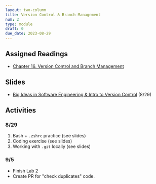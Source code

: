 ```yaml
---
layout: two-column
title: Version Control & Branch Management
num: 2
type: module
draft: 0
due_date: 2023-08-29
---
```


## Assigned Readings
* <a href="https://abseil.io/resources/swe-book/html/ch16.html" target="_blank">Chapter 16. Version Control and Branch Management</a>


## Slides
* <a href="https://docs.google.com/presentation/d/1U-aDFuJ2hTWsYJ8MC0YMaMC934uSisVpqVlR77IIua0/edit?usp=sharing" target="_blank">Big Ideas in Software Engineering & Intro to Version Control</a> (8/29)
<!-- * <a href="https://docs.google.com/presentation/d/1J1B26cenXIK7uhuX1MBr3KT1_GLrRfgKdsFmsHRF978/edit?usp=sharing" target="_blank">Version Control Continued</a> (9/5) -->

## Activities
### 8/29
1. Bash + `.zshrc` practice (see slides)
2. Coding exercise (see slides)
3. Working with `.git` locally (see slides)

### 9/5
* Finish Lab 2
* Create PR for "check duplicates" code.


